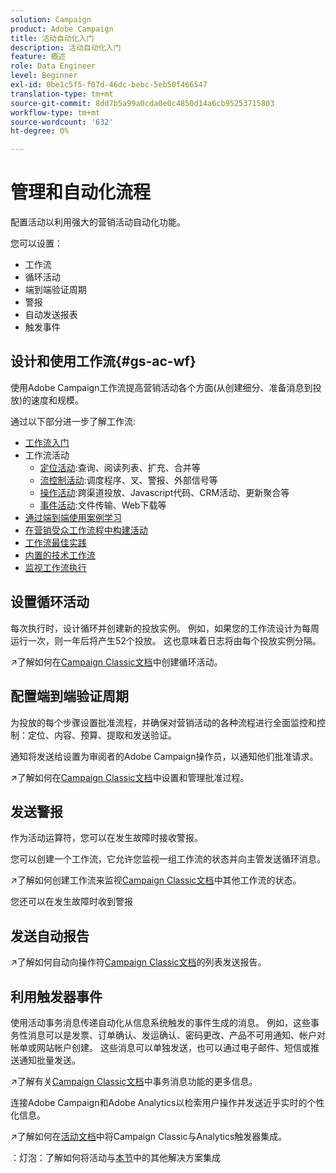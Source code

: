 ```yaml
---
solution: Campaign
product: Adobe Campaign
title: 活动自动化入门
description: 活动自动化入门
feature: 概述
role: Data Engineer
level: Beginner
exl-id: 0be1c5f5-f07d-46dc-bebc-5eb50f466547
translation-type: tm+mt
source-git-commit: 8dd7b5a99a0cda0e0c4850d14a6cb95253715803
workflow-type: tm+mt
source-wordcount: '632'
ht-degree: 0%

---
```


# 管理和自动化流程

配置活动以利用强大的营销活动自动化功能。

您可以设置：

* 工作流
* 循环活动
* 端到端验证周期
* 警报
* 自动发送报表
* 触发事件

## 设计和使用工作流{#gs-ac-wf}

使用Adobe Campaign工作流提高营销活动各个方面(从创建细分、准备消息到投放)的速度和规模。

通过以下部分进一步了解工作流:

* [工作流入门](https://experienceleague.adobe.com/docs/campaign-classic/using/automating-with-workflows/introduction/about-workflows.html?lang=en#automating-with-workflows)
* 工作流活动
   * [定位活动](https://experienceleague.adobe.com/docs/campaign-classic/using/automating-with-workflows/targeting-activities/about-targeting-activities.html):查询、阅读列表、扩充、合并等
   * [流控制活动](https://experienceleague.adobe.com/docs/campaign-classic/using/automating-with-workflows/flow-control-activities/about-flow-control-activities.html):调度程序、叉、警报、外部信号等
   * [操作活动](https://experienceleague.adobe.com/docs/campaign-classic/using/automating-with-workflows/action-activities/about-action-activities.html):跨渠道投放、Javascript代码、CRM活动、更新聚合等
   * [事件活动](https://experienceleague.adobe.com/docs/campaign-classic/using/automating-with-workflows/action-activities/about-action-activities.html):文件传输、Web下载等
* [通过端到端使用案例学习](https://experienceleague.adobe.com/docs/campaign-classic/using/automating-with-workflows/use-cases/about-workflow-use-cases.html)
* [在营销受众工作流程中构建活动](https://experienceleague.adobe.com/docs/campaign-classic/using/orchestrating-campaigns/orchestrate-campaigns/marketing-campaign-target.html?lang=en#building-the-main-target-in-a-workflow)
* [工作流最佳实践](https://experienceleague.adobe.com/docs/campaign-classic/using/automating-with-workflows/introduction/workflow-best-practices.html)
* [内置的技术工作流](https://experienceleague.adobe.com/docs/campaign-classic/using/automating-with-workflows/advanced-management/about-technical-workflows.html)
* [监视工作流执行](https://experienceleague.adobe.com/docs/campaign-classic/using/automating-with-workflows/monitoring-workflows/monitoring-workflow-execution.html)

## 设置循环活动

每次执行时，设计循环并创建新的投放实例。 例如，如果您的工作流设计为每周运行一次，则一年后将产生52个投放。 这也意味着日志将由每个投放实例分隔。

:arrow_upper_right:了解如何在[Campaign Classic文档](https://experienceleague.adobe.com/docs/campaign-classic/using/orchestrating-campaigns/orchestrate-campaigns/setting-up-marketing-campaigns.html?lang=en#recurring-and-periodic-campaigns)中创建循环活动。

## 配置端到端验证周期

为投放的每个步骤设置批准流程，并确保对营销活动的各种流程进行全面监控和控制：定位、内容、预算、提取和发送验证。

通知将发送给设置为审阅者的Adobe Campaign操作员，以通知他们批准请求。

:arrow_upper_right:了解如何在[Campaign Classic文档](https://experienceleague.adobe.com/docs/campaign-classic/using/orchestrating-campaigns/orchestrate-campaigns/marketing-campaign-approval.html)中设置和管理批准过程。


## 发送警报

作为活动运算符，您可以在发生故障时接收警报。

您可以创建一个工作流，它允许您监视一组工作流的状态并向主管发送循环消息。

:arrow_upper_right:了解如何创建工作流来监视[Campaign Classic文档](https://experienceleague.adobe.com/docs/campaign-classic/using/automating-with-workflows/use-cases/monitoring/supervising-workflows.html?lang=en#step-1--creating-the-monitoring-workflow)中其他工作流的状态。

您还可以在发生故障时收到警报

## 发送自动报告

:arrow_upper_right:了解如何自动向操作符[Campaign Classic文档](https://experienceleague.adobe.com/docs/campaign-classic/using/automating-with-workflows/use-cases/monitoring/sending-a-report-to-a-list.html?lang=en#step-1--creating-the-recipient-list)的列表发送报告。


## 利用触发器事件

使用活动事务消息传递自动化从信息系统触发的事件生成的消息。 例如，这些事务性消息可以是发票、订单确认、发运确认、密码更改、产品不可用通知、帐户对帐单或网站帐户创建。 这些消息可以单独发送，也可以通过电子邮件、短信或推送通知批量发送。

:arrow_upper_right:了解有关[Campaign Classic文档](https://experienceleague.adobe.com/docs/campaign-classic/using/transactional-messaging/introduction/about-transactional-messaging.html?lang=en#transactional-messaging)中事务消息功能的更多信息。


连接Adobe Campaign和Adobe Analytics以检索用户操作并发送近乎实时的个性化信息。

:arrow_upper_right:了解如何在[活动文档](https://experienceleague.adobe.com/docs/campaign-classic/using/integrating-with-adobe-experience-cloud/experience-triggers/about-triggers.html?lang=en#integrating-with-adobe-experience-cloud)中将Campaign Classic与Analytics触发器集成。

：灯泡：了解如何将活动与[本节](../start/connect.md)中的其他解决方案集成
